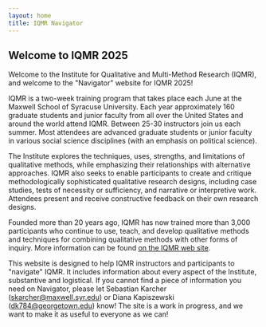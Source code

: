 ```yaml
---
layout: home
title: IQMR Navigator
---
```


## Welcome to IQMR 2025

Welcome to the Institute for Qualitative and Multi-Method Research (IQMR), and welcome to the "Navigator" website for IQMR 2025!

IQMR is a two-week training program that takes place each June at the Maxwell School of Syracuse University. Each year approximately 160 graduate students and junior faculty from all over the United States and around the world attend IQMR. Between 25-30 instructors join us each summer. Most attendees are advanced graduate students or junior faculty in various social science disciplines (with an emphasis on political science).

The Institute explores the techniques, uses, strengths, and limitations of qualitative methods, while emphasizing their relationships with alternative approaches. IQMR also seeks to enable participants to create and critique methodologically sophisticated qualitative research designs, including case studies, tests of necessity or sufficiency, and narrative or interpretive work. Attendees present and receive constructive feedback on their own research designs.

Founded more than 20 years ago, IQMR has now trained more than 3,000 participants who continue to use, teach, and develop qualitative methods and techniques for combining qualitative methods with other forms of inquiry. More information can be found [on the IQMR web site](https://www.maxwell.syr.edu/research/center-for-qualitative-and-multi-method-inquiry/institute-for-qualitative-multi-method-research).

This website is designed to help IQMR instructors and participants to "navigate" IQMR. It includes information about every aspect of the Institute, substantive and logistical. If you cannot find a piece of information you need on Navigator, please let Sebastian Karcher ([skarcher@maxwell.syr.edu](mailto:skarcher@syr.edu)) or Diana Kapiszewski ([dk784@georgetown.edu](mailto:dk784@georgetown.edu)) know! The site is a work in progress, and we want to make it as useful to everyone as we can!
